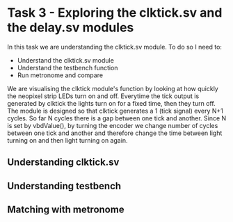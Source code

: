 # Task 3 - Exploring the clktick.sv and the delay.sv modules #
In this task we are understanding the clktick.sv module. To do so I need to:

* Understand the clktick.sv module
* Understand the testbench function
* Run metronome and compare

We are visualising the clktick module's function by looking at how quickly the neopixel strip LEDs turn on and off. Everytime the tick output is generated by clktick the lights turn on for a fixed time, then they turn off. The module is designed so that clktick generates a 1 (tick signal) every N+1 cycles. So far N cycles there is a gap between one tick and another. Since N is set by vbdValue(), by turning the encoder we change number of cycles between one tick and another and therefore change the time between light turning on and then light turning on again.

## Understanding clktick.sv ##
## Understanding testbench ##
## Matching with metronome ##
